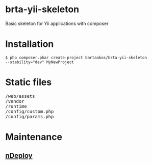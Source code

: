 # brta-yii-skeleton

Basic skeleton for Yii applications with composer

# Installation

<code>$ php composer.phar create-project bartaakos/brta-yii-skeleton --stability="dev" MyNewProject</code>

# Static files

<pre>
/web/assets
/vendor
/runtime
/config/custom.php
/config/params.php
</pre>

# Maintenance

## [nDeploy](https://github.com/Netpositive/ndeploy)
